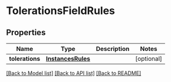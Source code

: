 # TolerationsFieldRules

## Properties
Name | Type | Description | Notes
------------ | ------------- | ------------- | -------------
**tolerations** | [**InstancesRules**](InstancesRules.md) |  | [optional] 

[[Back to Model list]](../README.md#documentation-for-models) [[Back to API list]](../README.md#documentation-for-api-endpoints) [[Back to README]](../README.md)

